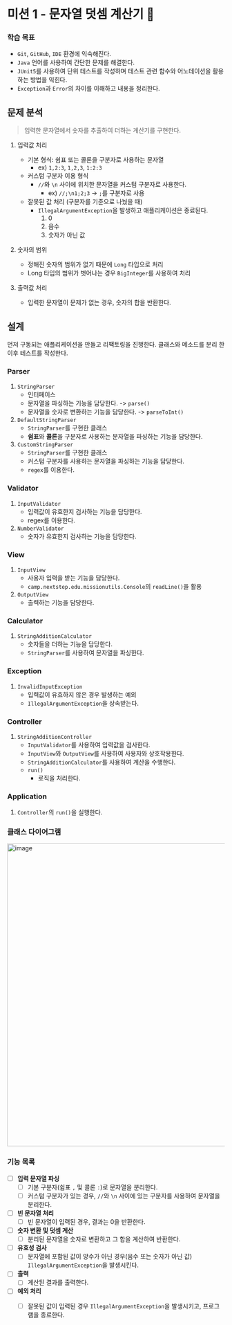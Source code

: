 # 미션 1 - 문자열 덧셈 계산기 🧮

### 학습 목표

- `Git`, `GitHub`, `IDE` 환경에 익숙해진다.
- `Java` 언어를 사용하여 간단한 문제를 해결한다.
- `JUnit5`를 사용하여 단위 테스트를 작성하며 테스트 관련 함수와 어노테이션을 활용하는 방법을 익힌다.
- `Exception`과 `Error`의 차이를 이해하고 내용을 정리한다.

## 문제 분석

> 입력한 문자열에서 숫자를 추출하여 더하는 계산기를 구현한다.

1. 입력값 처리

    - 기본 형식: 쉼표 또는 콜론을 구분자로 사용하는 문자열
        - ex) `1,2:3`, `1,2,3`, `1:2:3`
    - 커스텀 구분자 이용 형식
        - `//`와 `\n` 사이에 위치한 문자열을 커스텀 구분자로 사용한다.
            - ex) `//;\n1;2;3` -> `;`를 구분자로 사용
    - 잘못된 값 처리 (구분자를 기준으로 나눴을 때)
        - `IllegalArgumentException`을 발생하고 애플리케이션은 종료된다.
            1. 0
            2. 음수
            3. 숫자가 아닌 값

2. 숫자의 범위

    - 정해진 숫자의 범위가 없기 때문에 `Long` 타입으로 처리
    - Long 타입의 범위가 벗어나는 경우 `BigInteger`를 사용하여 처리

3. 출력값 처리
    - 입력한 문자열이 문제가 없는 경우, 숫자의 합을 반환한다.

## 설계

먼저 구동되는 애플리케이션을 만들고 리팩토링을 진행한다. 클래스와 메소드를 분리 한 이후 테스트를 작성한다.

### Parser

1. `StringParser`
    - 인터페이스
    - 문자열을 파싱하는 기능을 담당한다. -> `parse()`
    - 문자열을 숫자로 변환하는 기능을 담당한다. -> `parseToInt()`
2. `DefaultStringParser`
    - `StringParser`를 구현한 클래스
    - **쉼표**와 **콜론**을 구분자로 사용하는 문자열을 파싱하는 기능을 담당한다.
3. `CustomStringParser`
    - `StringParser`를 구현한 클래스
    - 커스텀 구분자를 사용하는 문자열을 파싱하는 기능을 담당한다.
    - `regex`를 이용한다.

### Validator

1. `InputValidator`
    - 입력값이 유효한지 검사하는 기능을 담당한다.
    - regex를 이용한다.
2. `NumberValidator`
    - 숫자가 유효한지 검사하는 기능을 담당한다.

### View

1. `InputView`
    - 사용자 입력을 받는 기능을 담당한다.
    - `camp.nextstep.edu.missionutils.Console`의 `readLine()`을 활용
2. `OutputView`
    - 출력하는 기능을 담당한다.

### Calculator

1. `StringAdditionCalculator`
    - 숫자들을 더하는 기능을 담당한다.
    - `StringParser`를 사용하여 문자열을 파싱한다.

### Exception

1. `InvalidInputException`
    - 입력값이 유효하지 않은 경우 발생하는 예외
    - `IllegalArgumentException`을 상속받는다.

### Controller

1. `StringAdditionController`
    - `InputValidator`를 사용하여 입력값을 검사한다.
    - `InputView`와 `OutputView`를 사용하여 사용자와 상호작용한다.
    - `StringAdditionCalculator`를 사용하여 계산을 수행한다.
    - `run()`
        - 로직을 처리한다.

### Application

1. `Controller`의 `run()`을 실행한다.

### 클래스 다이어그램

<img src="https://github.com/user-attachments/assets/658ed659-43f4-4330-89ca-2d58ef0c15c4" width="700" alt="image">

### 기능 목록

- [ ] **입력 문자열 파싱**
    - [ ] 기본 구분자(쉼표 `,` 및 콜론 `:`)로 문자열을 분리한다.
    - [ ] 커스텀 구분자가 있는 경우, `//`와 `\n` 사이에 있는 구분자를 사용하여 문자열을 분리한다.

- [ ] **빈 문자열 처리**
    - [ ] 빈 문자열이 입력된 경우, 결과는 0을 반환한다.

- [ ] **숫자 변환 및 덧셈 계산**
    - [ ] 분리된 문자열을 숫자로 변환하고 그 합을 계산하여 반환한다.

- [ ] **유효성 검사**
    - [ ] 문자열에 포함된 값이 양수가 아닌 경우(음수 또는 숫자가 아닌 값) `IllegalArgumentException`을 발생시킨다.

- [ ] **출력**
    - [ ] 계산된 결과를 출력한다.

- [ ] **예외 처리**
    - [ ] 잘못된 값이 입력된 경우 `IllegalArgumentException`을 발생시키고, 프로그램을 종료한다.

